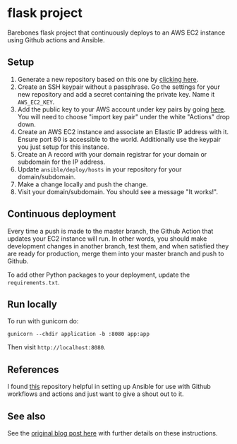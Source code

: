 # flask project

Barebones flask project that continuously deploys to an AWS EC2 instance using
Github actions and Ansible.

## Setup

1. Generate a new repository based on this one by [clicking
   here](https://github.com/wesbarnett/flask-project/generate).
2. Create an SSH keypair without a passphrase. Go the settings for your new
   repository and add a secret containing the private key. Name it `AWS_EC2_KEY`.
3. Add the public key to your AWS account under key pairs by going
   [here](https://console.aws.amazon.com/ec2/#KeyPairs:). You will need to choose
   "import key pair" under the white "Actions" drop down.
4. Create an AWS EC2 instance and associate an Ellastic IP address with it. Ensure port
   80 is accessible to the world. Additionally use the keypair you just setup for this
   instance.
5. Create an A record with your domain registrar for your domain or subdomain for the IP
   address.
6. Update `ansible/deploy/hosts` in your repository for your domain/subdomain.
7. Make a change locally and push the change.
8. Visit your domain/subdomain. You should see a message "It works!".

## Continuous deployment

Every time a push is made to the master branch, the Github Action that updates your EC2
instance will run. In other words, you should make development changes in another
branch, test them, and when satisfied they are ready for production, merge them into
your master branch and push to Github.

To add other Python packages to your deployment, update the `requirements.txt`.

## Run locally

To run with gunicorn do:

    gunicorn --chdir application -b :8080 app:app

Then visit `http://localhost:8080`.

## References

I found [this](https://github.com/Preetam/transverse/tree/master/.github)
repository helpful in setting up Ansible for use with Github workflows and actions and
just want to give a shout out to it.

## See also

See the [original blog post
here](https://barnett.science/linux/aws/ansible/github/2020/05/28/flask-actions.html)
with further details on these instructions.
